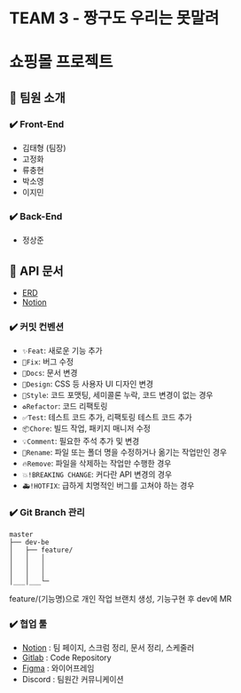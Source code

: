 # TEAM 3 - 짱구도 우리는 못말려
# 쇼핑몰 프로젝트

## 🍊 팀원 소개

### ✔️ Front-End
- 김태형 (팀장)
- 고정화
- 류충현
- 박소영
- 이지민

### ✔️ Back-End
- 정상준


## 🍋 API 문서
- [ERD](https://www.erdcloud.com/d/B9s8KYmAkv4ABxFyH)
- [Notion](https://www.notion.so/elice/API-ERD-c86bad9b3a8a45a381bad042f5b43495)


### ✔️ 커밋 컨벤션
- `✨Feat`: 새로운 기능 추가
- `🐛Fix`: 버그 수정
- `📝Docs`: 문서 변경
- `🎨Design`: CSS 등 사용자 UI 디자인 변경
- `💄Style`: 코드 포맷팅, 세미콜론 누락, 코드 변경이 없는 경우
- `♻️Refactor`: 코드 리팩토링
- `✅Test`: 테스트 코드 추가, 리팩토링 테스트 코드 추가
- `📦️Chore`: 빌드 작업, 패키지 매니저 수정
- `💡Comment`: 필요한 주석 추가 및 변경
- `🚚Rename`: 파일 또는 폴더 명을 수정하거나 옮기는 작업만인 경우
- `🔥Remove`: 파일을 삭제하는 작업만 수행한 경우
- `💥!BREAKING CHANGE`: 커다란 API 변경의 경우
- `🚑️!HOTFIX`: 급하게 치명적인 버그를 고쳐야 하는 경우


### ✔️ Git Branch 관리

```
master
├── dev-be
│   ├── feature/
│   │   │
│   │   │ 
│   │   │ 
│___│___└─
```
feature/(기능명)으로 개인 작업 브랜치 생성, 기능구현 후 dev에 MR


### ✔️ 협업 툴

- [Notion](https://www.notion.so/elice/3-cdb9b74595d94765a08b1c7b9682dba7) : 팀 페이지, 스크럼 정리, 문서 정리, 스케줄러
- [Gitlab](https://kdt-gitlab.elice.io/sw_track/class_07/web_project/team03) : Code Repository
- [Figma](https://www.figma.com/file/0wsp3yx9sGmBtrOnmIU8Q9/Untitled?type=design&node-id=0-1&mode=design&t=GhYKRfn3oHSMt2TX-0) : 와이어프레임
- Discord : 팀원간 커뮤니케이션